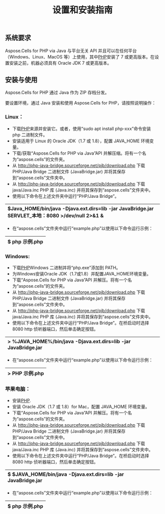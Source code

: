 ﻿---
title: 设置和安装指南
type: docs
weight: 20
url: /zh/php-java/setup-and-installation-guidelines/
keywords: php, excel, instal
description: 通过 Java 和安装指南为 PHP 设置 Aspose.Cells
---
## **系统要求**
Aspose.Cells for PHP via Java 与平台无关 API 并且可以在任何平台（Windows、Linux、MacOS 等）上使用，其中[PHP](https://www.php.net/downloads.php)安装了 7 或更高版本。在设置安装之前，机器必须具有 Oracle JDK 7 或更高版本。
## **安装与使用**
Aspose.Cells for PHP 通过 Java 作为 ZIP 存档分发。

要设置环境，通过 Java 安装和使用 Aspose.Cells for PHP，请按照说明操作：
### **Linux：**
- 下载[PHP](https://www.php.net/downloads.php)来源并安装它。或者，使用“sudo apt install php-xxx”命令安装 php 二进制文件。
- 安装适用于 Linux 的 Oracle JDK（1.7 或 1.8），配置 JAVA_HOME 环境变量。
- 下载/获取“Aspose.Cells for PHP via Java”API 并解压缩。将有一个名为“aspose.cells”的文件夹。
- 从 http://php-java-bridge.sourceforge.net/pjb/download.php 下载 PHP/Java Bridge 二进制文件 (JavaBridge.jar) 并将其保存到“aspose.cells”文件夹中。
- 从 http://php-java-bridge.sourceforge.net/pjb/download.php 下载 java/Java.inc PHP 库 (Java.inc) 并将其保存到“aspose.cells”文件夹中。
- 使用以下命令在上述文件夹中运行“PHP/Java Bridge”。

|$Java_HOME/bin/java -Djava.ext.dirs=lib -jar JavaBridge.jar SERVLET_本地：8080 >/dev/null 2>&1 &|
|:- |
- 在“aspose.cells”文件夹中运行“example.php”以使用以下命令运行示例：

|$ php 示例.php|
|:- |
### **Windows:**
- 下载[PHP](https://www.php.net/downloads.php)Windows 二进制并将“php.exe”添加到 PATH。
- 为Windows安装Oracle JDK（1.7或1.8）并配置JAVA_HOME环境变量。
- 下载“Aspose.Cells for PHP via Java”API 并解压。将有一个名为“aspose.cells”的文件夹。
- 从 http://php-java-bridge.sourceforge.net/pjb/download.php 下载 PHP/Java Bridge 二进制文件 (JavaBridge.jar) 并将其保存到“aspose.cells”文件夹中。
- 从 http://php-java-bridge.sourceforge.net/pjb/download.php 下载 java/Java.inc PHP 库 (Java.inc) 并将其保存到“aspose.cells”文件夹中。
- 使用以下命令在上述文件夹中运行“PHP/Java Bridge”。在桥启动时选择 8080 http 侦听器端口，然后单击确定按钮。

|> %JAVA_HOME%/bin/java -Djava.ext.dirs=lib -jar JavaBridge.jar|
|:- |
- 在“aspose.cells”文件夹中运行“example.php”以使用以下命令运行示例：

|> PHP 示例.php|
|:- |
### **苹果电脑：**
- 安装[PHP](https://www.php.net/downloads.php).
- 安装 Oracle JDK（1.7 或 1.8）for Mac，配置 JAVA_HOME 环境变量。
- 下载“Aspose.Cells for PHP via Java”API 并解压。将有一个名为“aspose.cells”的文件夹。
- 从 http://php-java-bridge.sourceforge.net/pjb/download.php 下载 PHP/Java Bridge 二进制文件 (JavaBridge.jar) 并将其保存到“aspose.cells”文件夹中。
- 从 http://php-java-bridge.sourceforge.net/pjb/download.php 下载 java/Java.inc PHP 库 (Java.inc) 并将其保存到“aspose.cells”文件夹中。
- 使用以下命令在上述文件夹中运行“PHP/Java Bridge”。在桥启动时选择 8080 http 侦听器端口，然后单击确定按钮。

|$ $JAVA_HOME/bin/java -Djava.ext.dirs=lib -jar JavaBridge.jar|
|:- |
- 在“aspose.cells”文件夹中运行“example.php”以使用以下命令运行示例：

|$ php 示例.php|
|:- |


